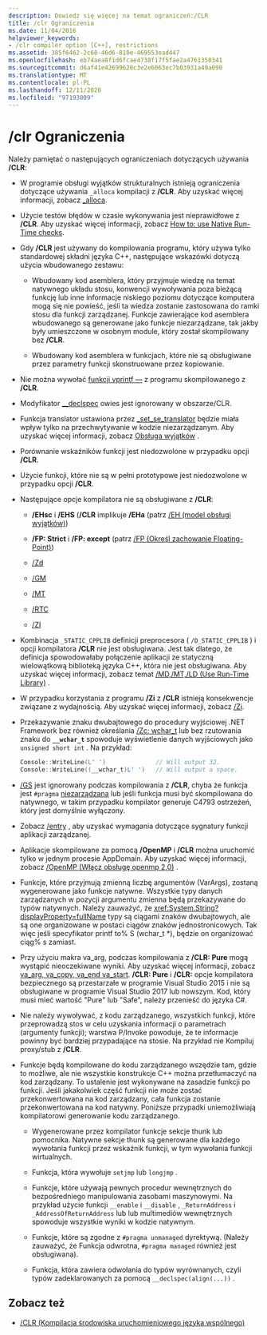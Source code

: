 ```yaml
---
description: Dowiedz się więcej na temat ograniczeń:/CLR
title: /clr Ograniczenia
ms.date: 11/04/2016
helpviewer_keywords:
- /clr compiler option [C++], restrictions
ms.assetid: 385f6462-2c68-46d6-810e-469553ead447
ms.openlocfilehash: eb74aea8f1d6fcae4738f17f5fae2a4761350341
ms.sourcegitcommit: d6af41e42699628c3e2e6063ec7b03931a49a098
ms.translationtype: MT
ms.contentlocale: pl-PL
ms.lasthandoff: 12/11/2020
ms.locfileid: "97193009"
---
```

# <a name="clr-restrictions"></a>/clr Ograniczenia

Należy pamiętać o następujących ograniczeniach dotyczących używania **/CLR**:

- W programie obsługi wyjątków strukturalnych istnieją ograniczenia dotyczące używania `_alloca` kompilacji z **/CLR**. Aby uzyskać więcej informacji, zobacz [_alloca](../../c-runtime-library/reference/alloca.md).

- Użycie testów błędów w czasie wykonywania jest nieprawidłowe z **/CLR**. Aby uzyskać więcej informacji, zobacz [How to: use Native Run-Time checks](/visualstudio/debugger/how-to-use-native-run-time-checks).

- Gdy **/CLR** jest używany do kompilowania programu, który używa tylko standardowej składni języka C++, następujące wskazówki dotyczą użycia wbudowanego zestawu:

  - Wbudowany kod asemblera, który przyjmuje wiedzę na temat natywnego układu stosu, konwencji wywoływania poza bieżącą funkcję lub inne informacje niskiego poziomu dotyczące komputera mogą się nie powieść, jeśli ta wiedza zostanie zastosowana do ramki stosu dla funkcji zarządzanej. Funkcje zawierające kod asemblera wbudowanego są generowane jako funkcje niezarządzane, tak jakby były umieszczone w osobnym module, który został skompilowany bez **/CLR**.

  - Wbudowany kod asemblera w funkcjach, które nie są obsługiwane przez parametry funkcji skonstruowane przez kopiowanie.

- Nie można wywołać [funkcji vprintf —](../../c-runtime-library/vprintf-functions.md) z programu skompilowanego z **/CLR**.

- Modyfikator [](../../cpp/naked-cpp.md) [__declspec](../../cpp/declspec.md) owies jest ignorowany w obszarze/CLR.

- Funkcja translator ustawiona przez [_set_se_translator](../../c-runtime-library/reference/set-se-translator.md) będzie miała wpływ tylko na przechwytywanie w kodzie niezarządzanym. Aby uzyskać więcej informacji, zobacz [Obsługa wyjątków](../../extensions/exception-handling-cpp-component-extensions.md) .

- Porównanie wskaźników funkcji jest niedozwolone w przypadku opcji **/CLR**.

- Użycie funkcji, które nie są w pełni prototypowe jest niedozwolone w przypadku opcji **/CLR**.

- Następujące opcje kompilatora nie są obsługiwane z **/CLR**:

  - **/EHsc** i **/EHS** (**/CLR** implikuje **/EHa** (patrz [/EH (model obsługi wyjątków)](eh-exception-handling-model.md))

  - **/FP: Strict** i **/FP: except** (patrz [/FP (Określ zachowanie Floating-Point)](fp-specify-floating-point-behavior.md))

  - [/Zd](z7-zi-zi-debug-information-format.md)

  - [/GM](gm-enable-minimal-rebuild.md)

  - [/MT](md-mt-ld-use-run-time-library.md)

  - [/RTC](rtc-run-time-error-checks.md)

  - [/ZI](z7-zi-zi-debug-information-format.md)

- Kombinacja `_STATIC_CPPLIB` definicji preprocesora ( `/D_STATIC_CPPLIB` ) i opcji kompilatora **/CLR** nie jest obsługiwana. Jest tak dlatego, że definicja spowodowałaby połączenie aplikacji ze statyczną wielowątkową biblioteką języka C++, która nie jest obsługiwana. Aby uzyskać więcej informacji, zobacz temat [/MD,/MT,/LD (Use Run-Time Library)](md-mt-ld-use-run-time-library.md) .

- W przypadku korzystania z programu **/Zi** z **/CLR** istnieją konsekwencje związane z wydajnością. Aby uzyskać więcej informacji, zobacz [/Zi](z7-zi-zi-debug-information-format.md).

- Przekazywanie znaku dwubajtowego do procedury wyjściowej .NET Framework bez również określania [/Zc: wchar_t](zc-wchar-t-wchar-t-is-native-type.md) lub bez rzutowania znaku do **`__wchar_t`** spowoduje wyświetlenie danych wyjściowych jako `unsigned short int` . Na przykład:

    ```cpp
    Console::WriteLine(L' ')              // Will output 32.
    Console::WriteLine((__wchar_t)L' ')   // Will output a space.
    ```

- [/GS](gs-buffer-security-check.md) jest ignorowany podczas kompilowania z **/CLR**, chyba że funkcja jest `#pragma` [niezarządzana](../../preprocessor/managed-unmanaged.md) lub jeśli funkcja musi być skompilowana do natywnego, w takim przypadku kompilator generuje C4793 ostrzeżeń, który jest domyślnie wyłączony.

- Zobacz [/entry](entry-entry-point-symbol.md) , aby uzyskać wymagania dotyczące sygnatury funkcji aplikacji zarządzanej.

- Aplikacje skompilowane za pomocą **/OpenMP** i **/CLR** można uruchomić tylko w jednym procesie AppDomain.  Aby uzyskać więcej informacji, zobacz [/OpenMP (Włącz obsługę openmp 2,0)](openmp-enable-openmp-2-0-support.md) .

- Funkcje, które przyjmują zmienną liczbę argumentów (VarArgs), zostaną wygenerowane jako funkcje natywne. Wszystkie typy danych zarządzanych w pozycji argumentu zmienna będą przekazywane do typów natywnych. Należy zauważyć, że <xref:System.String?displayProperty=fullName> typy są ciągami znaków dwubajtowych, ale są one organizowane w postaci ciągów znaków jednostronicowych. Tak więc jeśli specyfikator printf to% S (wchar_t *), będzie on organizować ciąg% s zamiast.

- Przy użyciu makra va_arg, podczas kompilowania z **/CLR: Pure** mogą wystąpić nieoczekiwane wyniki. Aby uzyskać więcej informacji, zobacz [va_arg, va_copy, va_end va_start](../../c-runtime-library/reference/va-arg-va-copy-va-end-va-start.md). **/CLR: Pure** i **/CLR:** opcje kompilatora bezpiecznego są przestarzałe w programie Visual Studio 2015 i nie są obsługiwane w programie Visual Studio 2017 lub nowszym. Kod, który musi mieć wartość "Pure" lub "Safe", należy przenieść do języka C#.

- Nie należy wywoływać, z kodu zarządzanego, wszystkich funkcji, które przeprowadzą stos w celu uzyskania informacji o parametrach (argumenty funkcji); warstwa P/Invoke powoduje, że te informacje powinny być bardziej przypadające na stosie.  Na przykład nie Kompiluj proxy/stub z **/CLR**.

- Funkcje będą kompilowane do kodu zarządzanego wszędzie tam, gdzie to możliwe, ale nie wszystkie konstrukcje C++ można przetłumaczyć na kod zarządzany.  To ustalenie jest wykonywane na zasadzie funkcji po funkcji. Jeśli jakakolwiek część funkcji nie może zostać przekonwertowana na kod zarządzany, cała funkcja zostanie przekonwertowana na kod natywny. Poniższe przypadki uniemożliwiają kompilatorowi generowanie kodu zarządzanego.

  - Wygenerowane przez kompilator funkcje sekcje thunk lub pomocnika. Natywne sekcje thunk są generowane dla każdego wywołania funkcji przez wskaźnik funkcji, w tym wywołania funkcji wirtualnych.

  - Funkcja, która wywołuje `setjmp` lub `longjmp` .

  - Funkcje, które używają pewnych procedur wewnętrznych do bezpośredniego manipulowania zasobami maszynowymi. Na przykład użycie funkcji `__enable` i `__disable` , `_ReturnAddress` i `_AddressOfReturnAddress` lub lub multimediów wewnętrznych spowoduje wszystkie wyniki w kodzie natywnym.

  - Funkcje, które są zgodne z `#pragma unmanaged` dyrektywą. (Należy zauważyć, że Funkcja odwrotna, `#pragma managed` również jest obsługiwana).

  - Funkcja, która zawiera odwołania do typów wyrównanych, czyli typów zadeklarowanych za pomocą `__declspec(align(...))` .

## <a name="see-also"></a>Zobacz też

- [/CLR (Kompilacja środowiska uruchomieniowego języka wspólnego)](clr-common-language-runtime-compilation.md)
